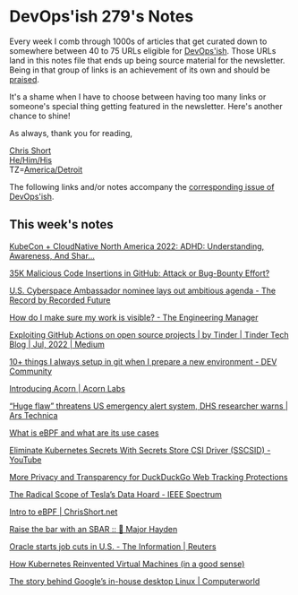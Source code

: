 # DevOps'ish 279's Notes

Every week I comb through 1000s of articles that get curated down to somewhere between 40 to 75 URLs eligible for [DevOps'ish](https://devopsish.com/?utm_campaign=279&utm_source=notes). Those URLs land in this notes file that ends up being source material for the newsletter. Being in that group of links is an achievement of its own and should be [praised](https://devopsish.com/praise/).

It's a shame when I have to choose between having too many links or someone's special thing getting featured in the newsletter. Here's another chance to shine!

As always, thank you for reading,

[Chris Short](https://chrisshort.me/?utm_campaign=279&utm_source=notes)  
[He/Him/His](https://pronoun.is/he?utm_campaign=devopsish&utm_source=279&utm_medium=notes)  
TZ=[America/Detroit](https://github.com/eggert/tz/blob/main/northamerica#L1154?utm_campaign=devopsish&utm_source=279&utm_medium=notes)

The following links and/or notes accompany the [corresponding issue of DevOps'ish](https://devopsish.com/?utm_campaign=279&utm_source=notes).

## This week's notes

[KubeCon + CloudNative North America 2022: ADHD: Understanding, Awareness, And Shar...](https://kccncna2022.sched.com/event/ee13c3aba5bd6c09020856492889dab0)

[35K Malicious Code Insertions in GitHub: Attack or Bug-Bounty Effort?](https://www.darkreading.com/vulnerabilities-threats/35k-malicious-code-insertions-in-github-attack-bug-bounty)

[U.S. Cyberspace Ambassador nominee lays out ambitious agenda - The Record by Recorded Future](https://therecord.media/u-s-cyberspace-ambassador-nominee-lays-out-ambitious-agenda/)

[How do I make sure my work is visible? - The Engineering Manager](https://www.theengineeringmanager.com/qa/how-do-i-make-sure-my-work-is-visible/)

[Exploiting GitHub Actions on open source projects | by Tinder | Tinder Tech Blog | Jul, 2022 | Medium](https://medium.com/tinder/exploiting-github-actions-on-open-source-projects-5d93936d189f)

[10+ things I always setup in git when I prepare a new environment - DEV Community](https://dev.to/snaka/10-things-i-always-setup-in-git-when-i-prepare-a-new-environment-d99)

[Introducing Acorn | Acorn Labs](https://acorn.io/introducing-acorn/)

[“Huge flaw” threatens US emergency alert system, DHS researcher warns | Ars Technica](https://arstechnica.com/information-technology/2022/08/huge-flaw-threatens-us-emergency-alert-system-dhs-researcher-warns/)

[What is eBPF and what are its use cases](https://www.tigera.io/blog/what-is-ebpf-and-what-are-its-use-cases/)

[Eliminate Kubernetes Secrets With Secrets Store CSI Driver (SSCSID) - YouTube](https://www.youtube.com/watch?v=DsQu66ZMG4M)

[More Privacy and Transparency for DuckDuckGo Web Tracking Protections](https://spreadprivacy.com/more-privacy-and-transparency/)

[The Radical Scope of Tesla’s Data Hoard - IEEE Spectrum](https://spectrum.ieee.org/tesla-autopilot-data-scope)

[Intro to eBPF | ChrisShort.net](https://chrisshort.net/intro-to-ebpf/)

[Raise the bar with an SBAR :: 🤠 Major Hayden](https://major.io/2022/08/02/raise-the-bar-with-an-sbar/)

[Oracle starts job cuts in U.S. - The Information | Reuters](https://www.reuters.com/technology/oracle-starts-job-cuts-us-information-2022-08-01/)

[How Kubernetes Reinvented Virtual Machines (in a good sense)](https://iximiuz.com/en/posts/kubernetes-vs-virtual-machines/)

[The story behind Google’s in-house desktop Linux | Computerworld](https://www.computerworld.com/article/3668548/the-story-behind-google-s-in-house-desktop-linux.html)

